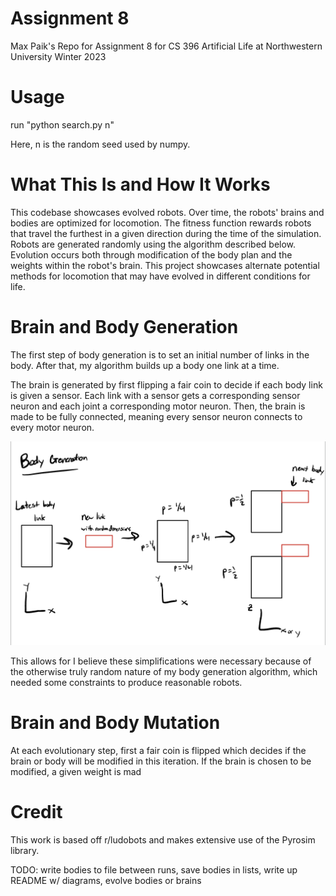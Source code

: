 # Assignment 8
Max Paik's  Repo for Assignment 8 for CS 396 Artificial Life at Northwestern University Winter 2023

# Usage

run "python search.py n" 

Here, n is the random seed used by numpy.

# What This Is and How It Works

This codebase showcases evolved robots. Over time, the robots' brains and bodies are optimized for locomotion.
The fitness function rewards robots that travel the furthest in a given direction during the time of the simulation.
Robots are generated randomly using the algorithm described below. 
Evolution occurs both through modification of the body plan and the weights within the robot's brain.
This project showcases alternate potential methods for locomotion that may have evolved in different conditions for life.

# Brain and Body Generation

The first step of body generation is to set an initial number of links in the body. 
After that, my algorithm builds up a body one link at a time. 

The brain is generated by first flipping a fair coin to decide if each body link is given a sensor. 
Each link with a sensor gets a corresponding sensor neuron and each joint a corresponding motor neuron.
Then, the brain is made to be fully connected, meaning every sensor neuron connects to every motor neuron.

![Plot](body_generation.jpeg)

This allows for 
I believe these simplifications were necessary because of the otherwise truly random nature of my body generation algorithm, which needed some constraints to produce reasonable robots.

# Brain and Body Mutation

At each evolutionary step, first a fair coin is flipped which decides if the brain or body will be modified in this iteration.
If the brain is chosen to be modified, a given weight is mad

# Credit

This work is based off r/ludobots and makes extensive use of the Pyrosim library. 


TODO: write bodies to file between runs, save bodies in lists, write up README w/ diagrams, evolve bodies or brains